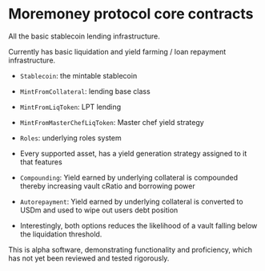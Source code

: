 # Moremoney protocol core contracts

All the basic stablecoin lending infrastructure.

Currently has basic liquidation and yield farming / loan repayment infrastructure.

- `Stablecoin`: the mintable stablecoin
- `MintFromCollateral`: lending base class
- `MintFromLiqToken`: LPT lending
- `MintFromMasterChefLiqToken`: Master chef yield strategy
- `Roles`: underlying roles system


- Every supported asset, has a yield generation strategy assigned to it that features
- `Compounding`: Yield earned by underlying collateral is compounded thereby increasing vault cRatio and borrowing power
-  `Autorepayment`: Yield earned by underlying collateral is converted to USDm and used to wipe out users debt position

-  Interestingly, both options reduces the likelihood of a vault falling below the liquidation threshold.

This is alpha software, demonstrating functionality and proficiency, which has not yet been reviewed and tested rigorously.
